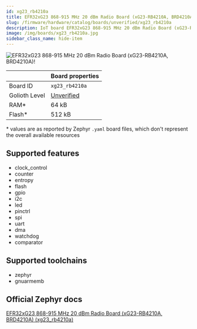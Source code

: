 ```yaml
---
id: xg23_rb4210a
title: EFR32xG23 868-915 MHz 20 dBm Radio Board (xG23-RB4210A, BRD4210A)
slug: /firmware/hardware/catalog/boards/unverified/xg23_rb4210a
description: IoT board EFR32xG23 868-915 MHz 20 dBm Radio Board (xG23-RB4210A, BRD4210A), compatible with Golioth at unverified level.
image: /img/boards/xg23_rb4210a.jpg
sidebar_class_name: hide-item
---
```


[//]: # (This is an auto-generated file, do not edit! Changes to it will be lost upon re-generation)

![EFR32xG23 868-915 MHz 20 dBm Radio Board (xG23-RB4210A, BRD4210A)!](/img/boards/xg23_rb4210a.jpg "EFR32xG23 868-915 MHz 20 dBm Radio Board (xG23-RB4210A, BRD4210A)")

|                | Board properties     |
| -------------  | -------------------- |
| Board ID       | `xg23_rb4210a` |
| Golioth Level  | [Unverified](/firmware/hardware#unverified-boards) |
| RAM*           | 64 kB |
| Flash*         | 512 kB |

\* values are as reported by Zephyr `.yaml` board files, which don't represent the overall available resources



## Supported features

* clock_control
* counter
* entropy
* flash
* gpio
* i2c
* led
* pinctrl
* spi
* uart
* dma
* watchdog
* comparator

## Supported toolchains

* zephyr
* gnuarmemb

## Official Zephyr docs

[EFR32xG23 868-915 MHz 20 dBm Radio Board (xG23-RB4210A, BRD4210A) (xg23_rb4210a)](https://docs.zephyrproject.org/latest/boards/silabs/radio_boards/xg23_rb4210a/doc/index.html)
